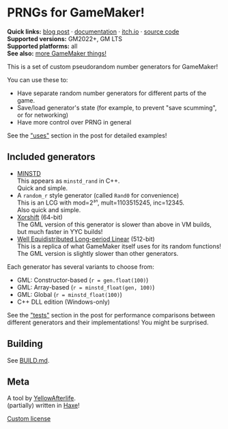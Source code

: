 # PRNGs for GameMaker!

**Quick links:**
[blog post​](https://yal.cc/gamemaker-custom-prngs) · [documentation​](https://yal.cc/docs/gm/prng) · [itch​.io](https://yellowafterlife.itch.io/gamemaker-prng) · [source code](https://github.com/YAL-GameMaker/prng)  
**Supported versions:** GM2022+, GM LTS  
**Supported platforms:** all  
**See also:** [more GameMaker things!](https://yellowafterlife.itch.io/)

This is a set of custom pseudorandom number generators for GameMaker!

You can use these to:

- Have separate random number generators for different parts of the game.
- Save/load generator's state (for example, to prevent "save scumming", or for networking)
- Have more control over PRNG in general

See the ["uses"](https://yal.cc/gamemaker-custom-prngs#uses) section in the post for detailed examples!

## Included generators

- [MINSTD](https://en.wikipedia.org/wiki/Lehmer_random_number_generator#Parameters_in_common_use)  
  This appears as `minstd_rand` in C++.  
  Quick and simple.
- A `random_r` style generator (called `Rand0` for convenience)  
  This is an LCG with mod=2³¹, mult=1103515245, inc=12345.  
  Also quick and simple.
- [Xorshift](https://en.wikipedia.org/wiki/Xorshift) (64-bit)  
  The GML version of this generator is slower than above in VM builds,
  but much faster in YYC builds!
- [Well Equidistributed Long-period Linear](https://www.lomont.org/papers/2008/Lomont_PRNG_2008.pdf) (512-bit)\
  This is a replica of what GameMaker itself uses for its random functions!  
  The GML version is slightly slower than other generators.

Each generator has several variants to choose from:

- GML: Constructor-based (`r = gen.float(100)`)
- GML: Array-based (`r = minstd_float(gen, 100)`)
- GML: Global (`r = minstd_float(100)`)
- C++ DLL edition (Windows-only)

See the ["tests"](https://yal.cc/gamemaker-custom-prngs#tests) section in the post for performance comparisons between different generators and their implementations! You might be surprised.

<!--
## (itch) Package contents
- GML scripts (one per variant per generator, self-contained)
- C++ DLL extension (optional)  
  See [notes](https://yal.cc/docs/gm/prng#etc-mix) on mixing it with scripts
- Test project with benchmarks and unit tests.
- Offline documentation
-->

## Building

See [BUILD.md](BUILD.md).

## Meta

A tool by [YellowAfterlife](https://yal.cc).  
(partially) written in [Haxe](https://yal.cc)!

[Custom license](LICENSE)

<!--
Could also think about:
- mt19937: allegedly just worse than WELL512
- XorShift128: used by Unity and V8, hard to init without uint64_t
  - https://github.com/v8/v8/blob/main/src/base/utils/random-number-generator.h
  - https://github.com/v8/v8/blob/main/src/base/utils/random-number-generator.cc
  - https://vigna.di.unimi.it/ftp/papers/xorshiftplus.pdf
  - https://stackoverflow.com/a/34432126/5578773
- https://en.wikipedia.org/wiki/Multiply-with-carry_pseudorandom_number_generator
- https://github.com/cmcqueen/simplerandom/blob/main/c/lecuyer/lfsr88.c
- https://github.com/khinsen/MMTK/blob/master/Examples/LangevinDynamics/ranf.c
- https://stackoverflow.com/questions/1046714/what-is-a-good-random-number-generator-for-a-game
-->

<!--
**Quick links:**
[blog post​](https://yal.cc/gamemaker-custom-prngs) · [documentation​](<https://yal.cc/docs/gm/prng>) · [itch​.io](<https://yellowafterlife.itch.io/gamemaker-prng>) · [source code](<https://github.com/YAL-GameMaker/prng>)  
**Supported versions:** GM2022+, GM LTS  
**Supported platforms:** all

I implemented a bunch of custom pseudorandom number generators for GameMaker!

These can be used to:

- Have separate random number generators for different parts of the game.
- Save/load generator's state (for example, to prevent "save scumming", or for networking)
- Have more control over PRNG in general

In the post I go over what PRNGs are, how these 4 generators work, and some of the common mishaps while working with random functions.
-->